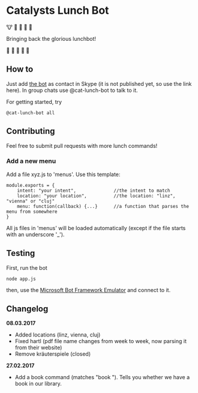 # Catalysts Lunch Bot

:cow: :sushi: :hamburger: :spaghetti: :stew:

Bringing back the glorious lunchbot!

:rice: :green_apple: :beers: :fork_and_knife: :poultry_leg:

## How to

Just add [the bot](https://join.skype.com/bot/1e7994e1-ae54-4ed0-be74-05e16bc835d6) as contact in Skype (it is not published yet, so use the link here). In group chats use @cat-lunch-bot to talk to it.

For getting started, try

```
@cat-lunch-bot all
```

## Contributing

Feel free to submit pull requests with more lunch commands! 

### Add a new menu

Add a file xyz.js to 'menus'. Use this template:

```
module.exports = {
	intent: "your intent",				//the intent to match
	location: "your location",			//the location: "linz", "vienna" or "cluj"
	menu: function(callback) {...}		//a function that parses the menu from somewhere
}
```

All js files in 'menus' will be loaded automatically (except if the file starts with an underscore '_').

## Testing

First, run the bot 

```
node app.js
```

then, use the [Microsoft Bot Framework Emulator](https://docs.botframework.com/en-us/tools/bot-framework-emulator/) and connect to it.

## Changelog

**08.03.2017**	

- Added locations (linz, vienna, cluj)
- Fixed hartl (pdf file name changes from week to week, now parsing it from their website)
- Remove kräuterspiele (closed)

**27.02.2017**

- Add a book command (matches "book <isbn>"). Tells you whether we have a book in our library.
